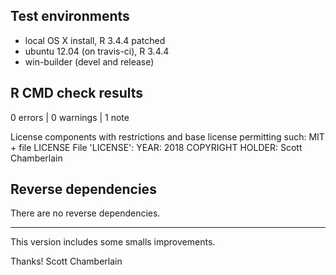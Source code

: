 ## Test environments

* local OS X install, R 3.4.4 patched
* ubuntu 12.04 (on travis-ci), R 3.4.4
* win-builder (devel and release)

## R CMD check results

0 errors | 0 warnings | 1 note

   License components with restrictions and base license permitting such:
     MIT + file LICENSE
   File 'LICENSE':
     YEAR: 2018
     COPYRIGHT HOLDER: Scott Chamberlain
     
## Reverse dependencies

There are no reverse dependencies.

---

This version includes some smalls improvements.

Thanks! 
Scott Chamberlain
